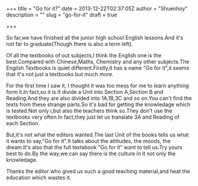 +++
title = "Go for it?"
date = 2013-12-22T02:37:05Z
author = "Shuenhoy"
description = ""
slug = "go-for-it"
draft = true

+++

So far,we have finished all the junior high school English lessons.And it's not far to graduate(Though there is also a term left).

Of all the textbooks of out subjects,I think the English one is the best.Compared with Chinese,Maths, Chemistry and any other subjects.The English Textbooks is quiet different.Firstly,it has a name "Go for it",it seems that it's not just a textbooks but much more.

For the first time I saw it, I thought it was too mess for me to learn anything form it.In fact,so it is.It divide a Unit into Section A,Section B and Reading.And they are also divided into 1A,1B,3C and so on.You can't find the texts from these strange parts.So it's bad for getting the knowledage which is tested.Not only i,but also the teachers think so.They don't use the textbooks very often.In fact,they just let us translate 3A and Reading of each Section.

But,it's not what the editors wanted.The last Unit of the books tells us what it wants to say,"Go for it".It talks about the attitudes, the moods, the dream.It's also that the full textsbook "Go for it" want to tell us.Try yours best to do.By the way,we can say there is the culture in it not only the knowledage.

Thanks the editor who gived us such a good teaching material,and heat the education which wastes it.